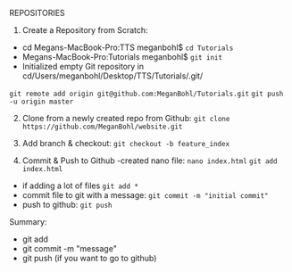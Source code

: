 REPOSITORIES

1. Create a Repository from Scratch:

- cd Megans-MacBook-Pro:TTS meganbohl$ `cd Tutorials`
- Megans-MacBook-Pro:Tutorials meganbohl$ `git init`
- Initialized empty Git repository in cd/Users/meganbohl/Desktop/TTS/Tutorials/.git/

`git remote add origin git@github.com:MeganBohl/Tutorials.git`
`git push -u origin master`

2. Clone from a newly created repo from Github:
`git clone https://github.com/MeganBohl/website.git`

3. Add branch & checkout:
`git checkout -b feature_index`

4.  Commit & Push to Github
    -created nano file:  `nano index.html`
`git add index.html`
- if adding a lot of files `git add *`
- commit file to git with a message: `git commit -m "initial commit"`
- push to github: `git push`

Summary:
- git add
- git commit -m "message"
- git push (if you want to go to github)

#